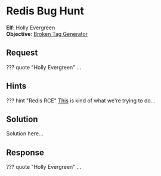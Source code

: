 # Redis Bug Hunt

**Elf**: Holly Evergreen<br/>
**Objective**: [Broken Tag Generator](../objectives/o8.md)


## Request

??? quote "Holly Evergreen"
    ...


## Hints

??? hint "Redis RCE"
    [This](https://book.hacktricks.xyz/pentesting/6379-pentesting-redis) is kind of what we're trying to do...


## Solution

Solution here...


## Response

??? quote "Holly Evergreen"
    ...
